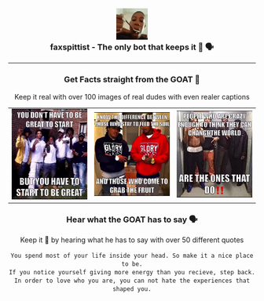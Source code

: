 <h3 align="center">
    <img src="content/avatar.png" height=64>
    <div>
        <span>faxspittist</span>
        <span>-</span>
        <span>The only bot that keeps it 💯 🗣</span>
    </div>
</h3>
<hr>

<!-- Showcase /fax -->
<div align="center">
    <h3>Get Facts straight from the <b>GOAT</b> 👀</h3>
    <p>Keep it real with over 100 images of real dudes with even realer captions</p>
    <table>
        <tr>
            <td><img src="content/fax-images/001.png"></td>
            <td><img src="content/fax-images/002.png"></td>
            <td><img src="content/fax-images/003.png"></td>
        </tr>
    </table>
</div>

<!-- Showcase /realtalk -->
<div align="center">
    <h3>Hear what the <b>GOAT</b> has to say 🗣</h3>
    <p>Keep it 💯 by hearing what he has to say with over 50 different quotes</p>
    <code>You spend most of your life inside your head. So make it a nice place to be.</code>
    <br><code>If you notice yourself giving more energy than you recieve, step back.</code>
    <br><code>In order to love who you are, you can not hate the experiences that shaped you.</code>
</div>